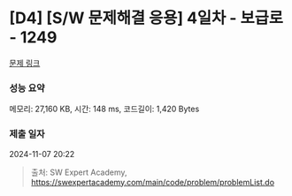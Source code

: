 # [D4] [S/W 문제해결 응용] 4일차 - 보급로 - 1249 

[문제 링크](https://swexpertacademy.com/main/code/problem/problemDetail.do?contestProbId=AV15QRX6APsCFAYD) 

### 성능 요약

메모리: 27,160 KB, 시간: 148 ms, 코드길이: 1,420 Bytes

### 제출 일자

2024-11-07 20:22



> 출처: SW Expert Academy, https://swexpertacademy.com/main/code/problem/problemList.do